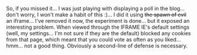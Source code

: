 So, if you missed it... I was just playing with displaying a poll in the blog... don't worry, I won't make a habit of this :)... I did it using <strike>the spawn of evil</strike> an iframe... I've removed it now, the experiment is done... but it exposed an interesting problem. When viewed through the IFRAME IE's default settings (well, my settings... I'm not sure if they are the default) blocked any cookies from that page, which meant that you could vote as often as you liked... hmm... not a good thing. Obviously a second-line of defense is necessary.